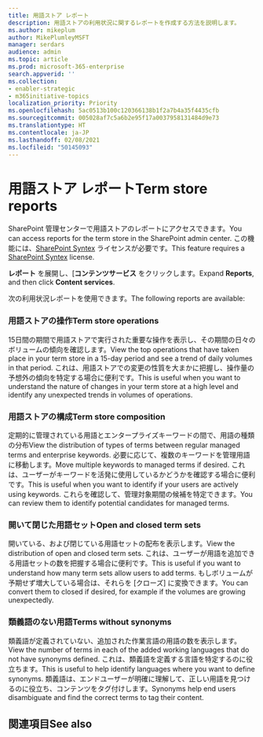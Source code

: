 ```yaml
---
title: 用語ストア レポート
description: 用語ストアの利用状況に関するレポートを作成する方法を説明します。
ms.author: mikeplum
author: MikePlumleyMSFT
manager: serdars
audience: admin
ms.topic: article
ms.prod: microsoft-365-enterprise
search.appverid: ''
ms.collection:
- enabler-strategic
- m365initiative-topics
localization_priority: Priority
ms.openlocfilehash: 5ac0513b100c120366138b1f2a7b4a35f4435cfb
ms.sourcegitcommit: 005028af7c5a6b2e95f17a0037958131484d9e73
ms.translationtype: HT
ms.contentlocale: ja-JP
ms.lasthandoff: 02/08/2021
ms.locfileid: "50145093"
---
```

# <a name="term-store-reports"></a><span data-ttu-id="32680-103">用語ストア レポート</span><span class="sxs-lookup"><span data-stu-id="32680-103">Term store reports</span></span>

<span data-ttu-id="32680-104">SharePoint 管理センターで用語ストアのレポートにアクセスできます。</span><span class="sxs-lookup"><span data-stu-id="32680-104">You can access reports for the term store in the SharePoint admin center.</span></span> <span data-ttu-id="32680-105">この機能には、[SharePoint Syntex](index.md) ライセンスが必要です。</span><span class="sxs-lookup"><span data-stu-id="32680-105">This feature requires a [SharePoint Syntex](index.md) license.</span></span>

<span data-ttu-id="32680-106">**レポート** を展開し、[**コンテンツサービス** をクリックします。</span><span class="sxs-lookup"><span data-stu-id="32680-106">Expand **Reports**, and then click **Content services**.</span></span>

<span data-ttu-id="32680-107">次の利用状況レポートを使用できます。</span><span class="sxs-lookup"><span data-stu-id="32680-107">The following reports are available:</span></span>

### <a name="term-store-operations"></a><span data-ttu-id="32680-108">用語ストアの操作</span><span class="sxs-lookup"><span data-stu-id="32680-108">Term store operations</span></span>

<span data-ttu-id="32680-109">15日間の期間で用語ストアで実行された重要な操作を表示し、その期間の日々のボリュームの傾向を確認します。</span><span class="sxs-lookup"><span data-stu-id="32680-109">View the top operations that have taken place in your term store in a 15-day period and see a trend of daily volumes in that period.</span></span> <span data-ttu-id="32680-110">これは、用語ストアでの変更の性質を大まかに把握し、操作量の予想外の傾向を特定する場合に便利です。</span><span class="sxs-lookup"><span data-stu-id="32680-110">This is useful when you want to understand the nature of changes in your term store at a high level and identify any unexpected trends in volumes of operations.</span></span> 

### <a name="term-store-composition"></a><span data-ttu-id="32680-111">用語ストアの構成</span><span class="sxs-lookup"><span data-stu-id="32680-111">Term store composition</span></span>

<span data-ttu-id="32680-112">定期的に管理されている用語とエンタープライズキーワードの間で、用語の種類の分布</span><span class="sxs-lookup"><span data-stu-id="32680-112">View the distribution of types of terms between regular managed terms and enterprise keywords.</span></span> <span data-ttu-id="32680-113">必要に応じて、複数のキーワードを管理用語に移動します。</span><span class="sxs-lookup"><span data-stu-id="32680-113">Move multiple keywords to managed terms if desired.</span></span> <span data-ttu-id="32680-114">これは、ユーザーがキーワードを活発に使用しているかどうかを確認する場合に便利です。</span><span class="sxs-lookup"><span data-stu-id="32680-114">This is useful when you want to identify if your users are actively using keywords.</span></span> <span data-ttu-id="32680-115">これらを確認して、管理対象期間の候補を特定できます。</span><span class="sxs-lookup"><span data-stu-id="32680-115">You can review them to identify potential candidates for managed terms.</span></span>

### <a name="open-and-closed-term-sets"></a><span data-ttu-id="32680-116">開いて閉じた用語セット</span><span class="sxs-lookup"><span data-stu-id="32680-116">Open and closed term sets</span></span>

<span data-ttu-id="32680-117">開いている、および閉じている用語セットの配布を表示します。</span><span class="sxs-lookup"><span data-stu-id="32680-117">View the distribution of open and closed term sets.</span></span> <span data-ttu-id="32680-118">これは、ユーザーが用語を追加できる用語セットの数を把握する場合に便利です。</span><span class="sxs-lookup"><span data-stu-id="32680-118">This is useful if you want to understand how many term sets allow users to add terms.</span></span> <span data-ttu-id="32680-119">もしボリュームが予期せず増大している場合は、それらを [クローズ] に変換できます。</span><span class="sxs-lookup"><span data-stu-id="32680-119">You can convert them to closed if desired, for example if the volumes are growing unexpectedly.</span></span> 

### <a name="terms-without-synonyms"></a><span data-ttu-id="32680-120">類義語のない用語</span><span class="sxs-lookup"><span data-stu-id="32680-120">Terms without synonyms</span></span>

<span data-ttu-id="32680-121">類義語が定義されていない、追加された作業言語の用語の数を表示します。</span><span class="sxs-lookup"><span data-stu-id="32680-121">View the number of terms in each of the added working languages that do not have synonyms defined.</span></span> <span data-ttu-id="32680-122">これは、類義語を定義する言語を特定するのに役立ちます。</span><span class="sxs-lookup"><span data-stu-id="32680-122">This is useful to help identify languages where you want to define synonyms.</span></span> <span data-ttu-id="32680-123">類義語は、エンドユーザーが明確に理解して、正しい用語を見つけるのに役立ち、コンテンツをタグ付けします。</span><span class="sxs-lookup"><span data-stu-id="32680-123">Synonyms help end users disambiguate and find the correct terms to tag their content.</span></span>

## <a name="see-also"></a><span data-ttu-id="32680-124">関連項目</span><span class="sxs-lookup"><span data-stu-id="32680-124">See also</span></span>



  







